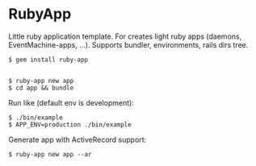 RubyApp
=======

Little ruby application template. For creates light ruby apps (daemons, EventMachine-apps, ...). 
Supports bundler, environments, rails dirs tree.

    $ gem install ruby-app


    $ ruby-app new app
    $ cd app && bundle
    
Run like (default env is development): 

    $ ./bin/example
    $ APP_ENV=production ./bin/example


Generate app with ActiveRecord support:

    $ ruby-app new app --ar
    
